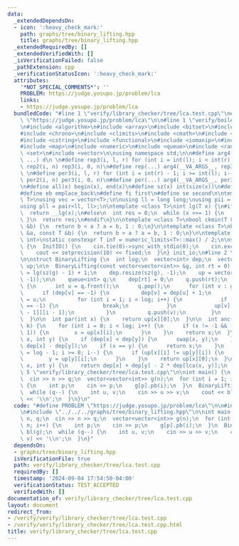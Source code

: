 ```yaml
---
data:
  _extendedDependsOn:
  - icon: ':heavy_check_mark:'
    path: graphs/tree/binary_lifting.hpp
    title: graphs/tree/binary_lifting.hpp
  _extendedRequiredBy: []
  _extendedVerifiedWith: []
  _isVerificationFailed: false
  _pathExtension: cpp
  _verificationStatusIcon: ':heavy_check_mark:'
  attributes:
    '*NOT_SPECIAL_COMMENTS*': ''
    PROBLEM: https://judge.yosupo.jp/problem/lca
    links:
    - https://judge.yosupo.jp/problem/lca
  bundledCode: "#line 1 \"verify/library_checker/tree/lca.test.cpp\"\n#define PROBLEM\
    \ \"https://judge.yosupo.jp/problem/lca\"\n\n#line 1 \"verify/boilerplate.hpp\"\
    \n#include <algorithm>\n#include <array>\n#include <bitset>\n#include <cassert>\n\
    #include <chrono>\n#include <climits>\n#include <cmath>\n#include <cstdint>\n\
    #include <cstring>\n#include <functional>\n#include <iomanip>\n#include <iostream>\n\
    #include <map>\n#include <numeric>\n#include <queue>\n#include <random>\n#include\
    \ <set>\n#include <vector>\n\nusing namespace std;\n\n#define arg4(a, b, c, d,\
    \ ...) d\n \n#define rep3(i, l, r) for (int i = int(l); i < int(r); i++)\n#define\
    \ rep2(i, n) rep3(i, 0, n)\n#define rep(...) arg4(__VA_ARGS__, rep3, rep2) (__VA_ARGS__)\n\
    \ \n#define per3(i, l, r) for (int i = int(r) - 1; i >= int(l); i--)\n#define\
    \ per2(i, n) per3(i, 0, n)\n#define per(...) arg4(__VA_ARGS__, per3, per2) (__VA_ARGS__)\n\
    \n#define all(x) begin(x), end(x)\n#define sz(x) int(size(x))\n#define pb push_back\n\
    #define eb emplace_back\n#define fi first\n#define se second\n\ntemplate <class\
    \ T>\nusing vec = vector<T>;\n\nusing ll = long long;\nusing pii = pair<int, int>;\n\
    using pll = pair<ll, ll>;\n\ntemplate <class T>\nint lg(T x) {\n#if __has_builtin(__lg)\n\
    \  return __lg(x);\n#else\n  int res = 0;\n  while (x >>= 1) {\n    res++;\n \
    \ }\n  return res;\n#endif\n}\n\ntemplate <class T>\nbool ckmin(T &a, const T\
    \ &b) {\n  return b < a ? a = b, 1 : 0;\n}\n\ntemplate <class T>\nbool ckmax(T\
    \ &a, const T &b) {\n  return b > a ? a = b, 1 : 0;\n}\n\ntemplate <class T =\
    \ int>\nstatic constexpr T inf = numeric_limits<T>::max() / 2;\n\nstruct InitIO\
    \ {\n  InitIO() {\n    cin.tie(0)->sync_with_stdio(0);\n    cin.exceptions(cin.failbit);\n\
    \    cout << setprecision(10) << fixed;\n  }\n} init_io;\n#line 2 \"graphs/tree/binary_lifting.hpp\"\
    \n\nstruct BinaryLifting {\n  int log;\n  vector<int> dep;\n  vector<vector<int>>\
    \ up;\n\n  BinaryLifting(const vector<vector<int>> &g, int rt = 0) {\n    log\
    \ = lg(sz(g) - 1) + 1;\n    dep.resize(sz(g), -1);\n    up = vector(sz(g), vector<int>(log,\
    \ -1));\n\n    queue<int> q;\n    dep[rt] = 0;\n    q.push(rt);\n    while (sz(q))\
    \ {\n      int u = q.front();\n      q.pop();\n      for (int v : g[u]) {\n  \
    \      if (dep[v] == -1) {\n          dep[v] = dep[u] + 1;\n          up[v][0]\
    \ = u;\n          for (int i = 1; i < log; i++) {\n            if (up[v][i - 1]\
    \ == -1) {\n              break;\n            }\n            up[v][i] = up[up[v][i\
    \ - 1]][i - 1];\n          }\n          q.push(v);\n        }\n      }\n    }\n\
    \  }\n\n  int par(int x) {\n    return up[x][0];\n  }\n\n  int anc(int x, int\
    \ k) {\n    for (int i = 0; i < log; i++) {\n      if (x != -1 && ((k >> i) &\
    \ 1)) {\n        x = up[x][i];\n      }\n    }\n    return x;\n  }\n\n  int lca(int\
    \ x, int y) {\n    if (dep[x] < dep[y]) {\n      swap(x, y);\n    }\n    x = anc(x,\
    \ dep[x] - dep[y]);\n    if (x == y) {\n      return x;\n    }\n    for (int i\
    \ = log - 1; i >= 0; i--) {\n      if (up[x][i] != up[y][i]) {\n        x = up[x][i];\n\
    \        y = up[y][i];\n      }\n    }\n    return up[x][0];\n  }\n\n  int dist(int\
    \ x, int y) {\n    return dep[x] + dep[y] - 2 * dep[lca(x, y)];\n  }\n};\n#line\
    \ 5 \"verify/library_checker/tree/lca.test.cpp\"\n\nint main() {\n  int n, q;\n\
    \  cin >> n >> q;\n  vector<vector<int>> g(n);\n  for (int i = 1; i < n; i++)\
    \ {\n    int p;\n    cin >> p;\n    g[p].pb(i);\n  }\n  BinaryLifting bl(g);\n\
    \  while (q--) {\n    int u, v;\n    cin >> u >> v;\n    cout << bl.lca(u, v)\
    \ << '\\n';\n  }\n}\n"
  code: "#define PROBLEM \"https://judge.yosupo.jp/problem/lca\"\n\n#include \"../../boilerplate.hpp\"\
    \n#include \"../../../graphs/tree/binary_lifting.hpp\"\n\nint main() {\n  int\
    \ n, q;\n  cin >> n >> q;\n  vector<vector<int>> g(n);\n  for (int i = 1; i <\
    \ n; i++) {\n    int p;\n    cin >> p;\n    g[p].pb(i);\n  }\n  BinaryLifting\
    \ bl(g);\n  while (q--) {\n    int u, v;\n    cin >> u >> v;\n    cout << bl.lca(u,\
    \ v) << '\\n';\n  }\n}"
  dependsOn:
  - graphs/tree/binary_lifting.hpp
  isVerificationFile: true
  path: verify/library_checker/tree/lca.test.cpp
  requiredBy: []
  timestamp: '2024-09-04 17:54:50-04:00'
  verificationStatus: TEST_ACCEPTED
  verifiedWith: []
documentation_of: verify/library_checker/tree/lca.test.cpp
layout: document
redirect_from:
- /verify/verify/library_checker/tree/lca.test.cpp
- /verify/verify/library_checker/tree/lca.test.cpp.html
title: verify/library_checker/tree/lca.test.cpp
---
```

